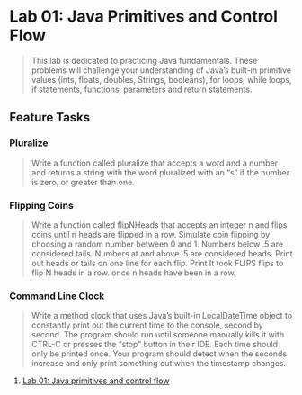 # Lab 01: Java Primitives and Control Flow
> This lab is dedicated to practicing Java fundamentals. These problems will challenge your understanding of Java’s built-in primitive values (ints, floats, doubles, Strings, booleans), for loops, while loops, if statements, functions, parameters and return statements.

## Feature Tasks
### Pluralize
> Write a function called pluralize that accepts a word and a number and returns a string with the word pluralized with an “s” if the number is zero, or greater than one.

### Flipping Coins
> Write a function called flipNHeads that accepts an integer n and flips coins until n heads are flipped in a row. Simulate coin flipping by choosing a random number between 0 and 1. Numbers below .5 are considered tails. Numbers at and above .5 are considered heads. Print out heads or tails on one line for each flip. Print It took FLIPS flips to flip N heads in a row. once n heads have been in a row.

### Command Line Clock
> Write a method clock that uses Java’s built-in LocalDateTime object to constantly print out the current time to the console, second by second. The program should run until someone manually kills it with CTRL-C or presses the “stop” button in their IDE. Each time should only be printed once. Your program should detect when the seconds increase and only print something out when the timestamp changes.





1. [Lab 01: Java primitives and control flow](https://github.com/CClemensJr/java-fundamentals/tree/master/basics/)